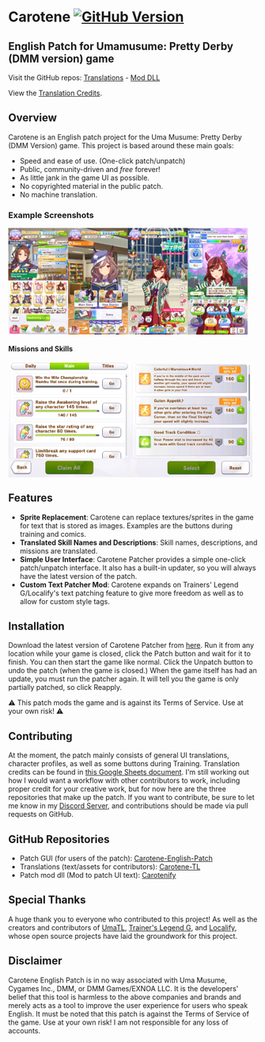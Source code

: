 # Carotene [![GitHub Version](https://img.shields.io/github/v/release/KevinVG207/Uma-Carotene-English-Patch?label=GitHub&style=flat-square)](https://github.com/KevinVG207/Uma-Carotene-English-Patch/releases/latest)

## English Patch for Umamusume: Pretty Derby (DMM version) game

Visit the GitHub repos: [Translations](https://github.com/KevinVG207/Uma-Carotene-TL) - [Mod DLL](https://github.com/KevinVG207/Uma-Carotenify)

View the [Translation Credits](https://docs.google.com/spreadsheets/d/1NTGzdvDuab0gaSi6Yt8CBSchxDXCbrkSsxPESXCHCaU/edit?usp=sharing).

## Overview

Carotene is an English patch project for the Uma Musume: Pretty Derby (DMM Version) game. This project is based around these main goals:

- Speed and ease of use. (One-click patch/unpatch)
- Public, community-driven and *free* forever!
- As little jank in the game UI as possible.
- No copyrighted material in the public patch.
- No machine translation.

### Example Screenshots

<div style="display: flex;">
    <img src="/images/awakening.jpg" alt="Awakening screen" style="width: 24%;">
    <img src="/images/story.jpg" alt="Home - Story screen" style="width: 24%;">
    <img src="/images/home.jpg" alt="Home screen" style="width: 24%;">
    <img src="/images/training.jpg" alt="Training screen" style="width: 24%;">
</div>

#### Missions and Skills

<div style="display: flex;">
    <img src="/images/missions.jpg" alt="mission" style="width: 49%;">
    <img src="/images/skills.jpg" alt="mission" style="width: 49%;">
</div>

## Features

- **Sprite Replacement**: Carotene can replace textures/sprites in the game for text that is stored as images. Examples are the buttons during training and comics.
- **Translated Skill Names and Descriptions**: Skill names, descriptions, and missions are translated.
- **Simple User Interface**: Carotene Patcher provides a simple one-click patch/unpatch interface. It also has a built-in updater, so you will always have the latest version of the patch.
- **Custom Text Patcher Mod**: Carotene expands on Trainers' Legend G/Localify's text patching feature to give more freedom as well as to allow for custom style tags.

## Installation

Download the latest version of Carotene Patcher from [here](https://github.com/KevinVG207/Uma-Carotene-English-Patch/releases/latest/download/CarotenePatcher.exe). Run it from any location while your game is closed, click the Patch button and wait for it to finish. You can then start the game like normal. Click the Unpatch button to undo the patch (when the game is closed.) When the game itself has had an update, you must run the patcher again. It will tell you the game is only partially patched, so click Reapply.

⚠️ This patch mods the game and is against its Terms of Service. Use at your own risk! ⚠️

## Contributing

At the moment, the patch mainly consists of general UI translations, character profiles, as well as some buttons during Training. Translation credits can be found in [this Google Sheets document](https://docs.google.com/spreadsheets/d/1NTGzdvDuab0gaSi6Yt8CBSchxDXCbrkSsxPESXCHCaU/edit?usp=sharing). I'm still working out how I would want a workflow with other contributors to work, including proper credit for your creative work, but for now here are the three repositories that make up the patch. If you want to contribute, be sure to let me know in my [Discord Server](https://discord.gg/wvGHW65C6A), and contributions should be made via pull requests on GitHub.

## GitHub Repositories

- Patch GUI (for users of the patch): [Carotene-English-Patch](https://github.com/KevinVG207/Uma-Carotene-English-Patch)
- Translations (text/assets for contributors): [Carotene-TL](https://github.com/KevinVG207/Uma-Carotene-TL)
- Patch mod dll (Mod to patch UI text): [Carotenify](https://github.com/KevinVG207/Uma-Carotenify)

## Special Thanks

A huge thank you to everyone who contributed to this project! As well as the creators and contributors of [UmaTL](https://github.com/noccu/umamusu-translate), [Trainer's Legend G](https://github.com/MinamiChiwa/Trainers-Legend-G), and [Localify](https://github.com/GEEKiDoS/umamusume-localify), whose open source projects have laid the groundwork for this project.

## Disclaimer

Carotene English Patch is in no way associated with Uma Musume, Cygames Inc., DMM, or DMM Games/EXNOA LLC. It is the developers' belief that this tool is harmless to the above companies and brands and merely acts as a tool to improve the user experience for users who speak English. It must be noted that this patch is against the Terms of Service of the game. Use at your own risk! I am not responsible for any loss of accounts.
